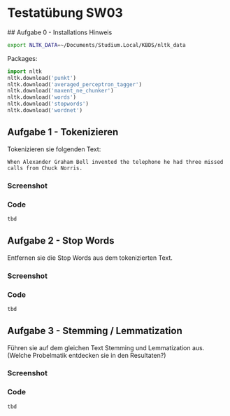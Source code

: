 # Testatübung SW03

## Aufgabe 0 - Installations Hinweis

```bash
export NLTK_DATA=~/Documents/Studium.Local/KBDS/nltk_data
```

Packages:
```python
import nltk
nltk.download('punkt')
nltk.download('averaged_perceptron_tagger')
nltk.download('maxent_ne_chunker')
nltk.download('words')
nltk.download('stopwords')
nltk.download('wordnet')
```

## Aufgabe 1 - Tokenizieren

Tokenizieren sie folgenden Text:
```
When Alexander Graham Bell invented the telephone he had three missed calls from Chuck Norris.
```

### Screenshot


### Code

```python
tbd
```

## Aufgabe 2 - Stop Words

Entfernen sie die Stop Words aus dem tokenizierten Text.

### Screenshot


### Code

```python
tbd
```

## Aufgabe 3 - Stemming / Lemmatization

Führen sie auf dem gleichen Text Stemming und Lemmatization aus. (Welche Probelmatik entdecken sie in den Resultaten?)

### Screenshot


### Code

```python
tbd
```
